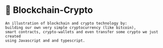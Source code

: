 # 🚀 Blockchain-Crypto
    An illustration of blockchain and crypto technology by:
    building our own very simple cryptocurrency (like bitcoin), 
    smart contracts, crypto-wallets and even transfer some crypto we just created  
    using Javascript and and typescript.
